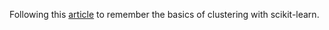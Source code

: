 Following this [article](https://www.freecodecamp.org/news/clustering-in-python-a-machine-learning-handbook/) to remember the basics of clustering with scikit-learn.
